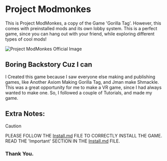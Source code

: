 # Project Modmonkes
This is Project ModMonkes, a copy of the Game 'Gorilla Tag'. However, this comes with preinstalled mods and its own lobby system. This is a perfect game, since you can hang out with your friend, while exploring different types of cool mods!


![Project ModMonkes Official Image](https://github.com/user-attachments/assets/c95a9bc7-715b-4beb-b9af-fca66f22115c)




## Boring Backstory Cuz I can

I Created this game because I saw everyone else making and publishing games, like Another Axiom Making Gorilla Tag, and Jman make Shmackle. This was a great opportunity for me to make a VR game, since I had always wanted to make one. So, I followed a couple of Tutorials, and made my game.

## Extra Notes:
>[!CAUTION]
> PLEASE FOLLOW THE [Install.md](https://github.com/kaylanpro5662/Project-Modmonkes/blob/main/Install.md) FILE TO CORRECTLY INSTALL THE GAME. READ THE 'Important' SECTION IN THE [Install.md](https://github.com/kaylanpro5662/Project-Modmonkes/blob/main/Install.md) FILE.


### Thank You.
